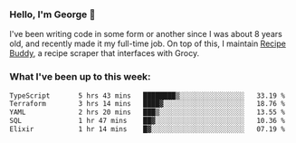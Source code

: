 ### Hello, I'm George 👋

I've been writing code in some form or another since I was about 8 years old, and recently made it my full-time job. On top of this, I maintain [Recipe Buddy](https://github.com/georgegebbett/recipe-buddy), a recipe scraper that interfaces with Grocy.  

<!--
**georgegebbett/georgegebbett** is a ✨ _special_ ✨ repository because its `README.md` (this file) appears on your GitHub profile.

Here are some ideas to get you started:

- 🔭 I’m currently working on ...
- 🌱 I’m currently learning ...
- 👯 I’m looking to collaborate on ...
- 🤔 I’m looking for help with ...
- 💬 Ask me about ...
- 📫 How to reach me: ...
- 😄 Pronouns: ...
- ⚡ Fun fact: ...
-->

### What I've been up to this week:
<!--START_SECTION:waka-->

```txt
TypeScript       5 hrs 43 mins   ████████▒░░░░░░░░░░░░░░░░   33.19 %
Terraform        3 hrs 14 mins   ████▓░░░░░░░░░░░░░░░░░░░░   18.76 %
YAML             2 hrs 20 mins   ███▒░░░░░░░░░░░░░░░░░░░░░   13.55 %
SQL              1 hr 47 mins    ██▓░░░░░░░░░░░░░░░░░░░░░░   10.36 %
Elixir           1 hr 14 mins    █▓░░░░░░░░░░░░░░░░░░░░░░░   07.19 %
```

<!--END_SECTION:waka-->
